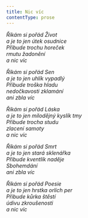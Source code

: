 ```yaml
---
title: Nic víc
contentType: prose
---
```


_Říkám si pořád Život  
a je to jen útek osudnice  
Přibude trochu horeček  
rmutu žadonění  
a nic víc_

  

_Říkám si pořád Sen  
a je to jen uhlík vypadlý  
Přibude troška hladu  
nedočkavosti zklamání  
ani zbla víc_

  

_Říkám si pořád Láska  
a je to jen milodějný kyslík tmy  
Přibude trocha studu  
zlacení samoty  
a nic víc_

  

_Říkám si pořád Smrt  
a je to jen stará sklenářka  
Přibude kventlík naděje  
Sbohemdání  
ani zbla víc_

  

_Říkám si pořád Poesie  
a je to jen hrstka orlích per  
Přibude kůrka štěstí  
údivu zkroušenosti  
a nic víc_

